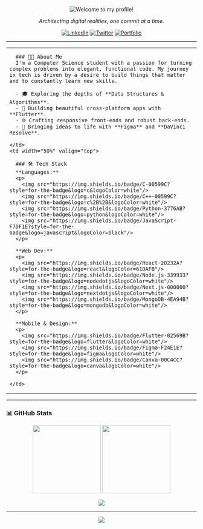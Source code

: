 <p align="center">
  <img src="https://raw.githubusercontent.com/NartanNaik/NartanNaik/main/banner.png" alt="Welcome to my profile!">
</p>

<p align="center">
  <i>Architecting digital realities, one commit at a time.</i>
</p>

<p align="center">
  <a href="your-linkedin-url-here" target="_blank"><img src="https://img.shields.io/badge/LinkedIn-0077B5?style=for-the-badge&logo=linkedin&logoColor=white" alt="LinkedIn"/></a>
  <a href="your-twitter-url-here" target="_blank"><img src="https://img.shields.io/badge/Twitter-1DA1F2?style=for-the-badge&logo=twitter&logoColor=white" alt="Twitter"/></a>
  <a href="your-portfolio-url-here" target="_blank"><img src="https://img.shields.io/badge/Portfolio-FF5722?style=for-the-badge&logo=domain&logoColor=white" alt="Portfolio"/></a>
</p>

---

<table width="100%">
  <tr>
    <td width="50%" valign="top">
      
      ### 👨‍💻 About Me
      I'm a Computer Science student with a passion for turning complex problems into elegant, functional code. My journey in tech is driven by a desire to build things that matter and to constantly learn new skills.

      - 🎓 Exploring the depths of **Data Structures & Algorithms**.
      - 📱 Building beautiful cross-platform apps with **Flutter**.
      - 🌐 Crafting responsive front-ends and robust back-ends.
      - 🎨 Bringing ideas to life with **Figma** and **DaVinci Resolve**.

    </td>
    <td width="50%" valign="top">
      
      ### 🛠️ Tech Stack
      **Languages:**
      <p>
        <img src="https://img.shields.io/badge/C-00599C?style=for-the-badge&logo=c&logoColor=white"/>
        <img src="https://img.shields.io/badge/C++-00599C?style=for-the-badge&logo=c%2B%2B&logoColor=white"/>
        <img src="https://img.shields.io/badge/Python-3776AB?style=for-the-badge&logo=python&logoColor=white"/>
        <img src="https://img.shields.io/badge/JavaScript-F7DF1E?style=for-the-badge&logo=javascript&logoColor=black"/>
      </p>

      **Web Dev:**
      <p>
        <img src="https://img.shields.io/badge/React-20232A?style=for-the-badge&logo=react&logoColor=61DAFB"/>
        <img src="https://img.shields.io/badge/Node.js-339933?style=for-the-badge&logo=nodedotjs&logoColor=white"/>
        <img src="https://img.shields.io/badge/Next.js-000000?style=for-the-badge&logo=nextdotjs&logoColor=white"/>
        <img src="https://img.shields.io/badge/MongoDB-4EA94B?style=for-the-badge&logo=mongodb&logoColor=white"/>
      </p>

      **Mobile & Design:**
      <p>
        <img src="https://img.shields.io/badge/Flutter-02569B?style=for-the-badge&logo=flutter&logoColor=white"/>
        <img src="https://img.shields.io/badge/Figma-F24E1E?style=for-the-badge&logo=figma&logoColor=white"/>
        <img src="https://img.shields.io/badge/Canva-00C4CC?style=for-the-badge&logo=canva&logoColor=white"/>
      </p>
      
    </td>
  </tr>
</table>

---

### 📊 GitHub Stats
<p align="center">
  <img src="https://github-readme-stats.vercel.app/api?username=NartanNaik&show_icons=true&theme=tokyonight&count_private=true" height="180"/>
  <img src="https://github-readme-streak-stats.herokuapp.com/?user=NartanNaik&theme=tokyonight" height="180"/>
</p>
<p align="center">
  <img src="https://github-readme-activity-graph.vercel.app/graph?username=NartanNaik&theme=tokyonight&hide_border=true&line=79ff96&point=ffeb95&area=true&area_color=79ff96"/>
</p>

---

<p align="center">
  <img src="https://readme-typing-svg.herokuapp.com?font=Fira+Code&size=22&duration=3000&pause=1000&color=79FF96&center=true&vCenter=true&width=600&lines=Crafting+Elegant+Solutions+in+a+Chaotic+World;Building+%F0%9F%94%A5+One+Commit+at+a+Time.;Reality+is+just+another+branch.">
</p>
